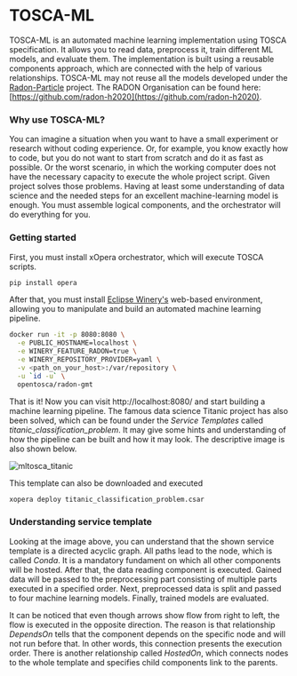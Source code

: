 # TOSCA-ML

TOSCA-ML is an automated machine learning implementation using TOSCA specification. It allows you to read data, preprocess it, train different ML models, and evaluate them. The implementation is built using a reusable components approach, which are connected with the help of various relationships. TOSCA-ML may not reuse all the models developed under the [Radon-Particle](https://github.com/radon-h2020/radon-particles) project. The RADON Organisation can be found here: [https://github.com/radon-h2020](https://github.com/radon-h2020).

### Why use TOSCA-ML?

You can imagine a situation when you want to have a small experiment or research without coding experience. Or, for example, you know exactly how to code, but you do not want to start from scratch and do it as fast as possible. Or the worst scenario, in which the working computer does not have the necessary capacity to execute the whole project script. Given project solves those problems. Having at least some understanding of data science and the needed steps for an excellent machine-learning model is enough. You must assemble logical components, and the orchestrator will do everything for you.

### Getting started

First, you must install xOpera orchestrator, which will execute TOSCA scripts.

```bash
pip install opera
```

After that, you must install [Eclipse Winery's](https://winery.readthedocs.io/en/latest/index.html) web-based environment, allowing you to manipulate and build an automated machine learning pipeline.

```bash
docker run -it -p 8080:8080 \
  -e PUBLIC_HOSTNAME=localhost \
  -e WINERY_FEATURE_RADON=true \
  -e WINERY_REPOSITORY_PROVIDER=yaml \
  -v <path_on_your_host>:/var/repository \
  -u `id -u` \
  opentosca/radon-gmt
```

That is it! Now you can visit http://localhost:8080/ and start building a machine learning pipeline. The famous data science Titanic project has also been solved, which can be found under the _Service Templates_ called _titanic_classification_problem_. It may give some hints and understanding of how the pipeline can be built and how it may look. The descriptive image is also shown below.

![mltosca_titanic](https://user-images.githubusercontent.com/22376543/233140120-5eafad79-c3fa-46fa-ad63-678157869869.png)

This template can also be downloaded and executed

```bash
xopera deploy titanic_classification_problem.csar
```

### Understanding service template

Looking at the image above, you can understand that the shown service template is a directed acyclic graph. All paths lead to the node, which is called _Conda_. It is a mandatory fundament on which all other components will be hosted. After that, the data reading component is executed. Gained data will be passed to the preprocessing part consisting of multiple parts executed in a specified order. Next, preprocessed data is split and passed to four machine learning models. Finally, trained models are evaluated.

It can be noticed that even though arrows show flow from right to left, the flow is executed in the opposite direction. The reason is that relationship _DependsOn_ tells that the component depends on the specific node and will not run before that. In other words, this connection presents the execution order. There is another relationship called _HostedOn_, which connects nodes to the whole template and specifies child components link to the parents.

